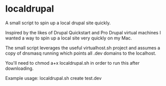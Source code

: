 localdrupal
===========

A small script to spin up a local drupal site quickly.

Inspired by the likes of Drupal Quickstart and Pro Drupal virtual machines I wanted a way to spin up a local site very quickly on my Mac.

The small script leverages the useful virtualhost.sh project and assumes a copy of dnsmasq running which points all .dev domains to the localhost.

You'll need to chmod a+x localdrupal.sh in order to run this after downloading.  

Example usage: 
localdrupal.sh create test.dev

